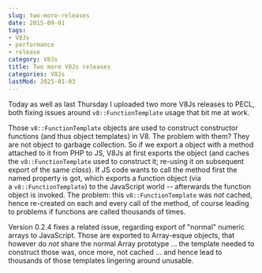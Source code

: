 ```yaml
---
slug: two-more-releases
date: 2015-09-01
tags:
- V8Js
- performance
- release
category: V8Js
title: Two more V8Js releases
categories: V8Js
lastMod: 2025-01-03
---
```

Today as well as last Thursday I uploaded two more V8Js releases to PECL, both fixing issues around `v8::FunctionTemplate` usage that bit me at work.

Those `v8::FunctionTemplate` objects are used to construct constructor functions (and thus object templates) in V8. The problem with them? They are not object to garbage collection. So if we export a object with a method attached to it from PHP to JS, V8Js at first exports the object (and caches the `v8::FunctionTemplate` used to construct it; re-using it on subsequent export of the same *class*). If JS code wants to call the method first the named property is got, which exports a function object (via a `v8::FunctionTemplate`) to the JavaScript world -- afterwards the function object is invoked. The problem: this `v8::FunctionTemplate` was *not* cached, hence re-created on each and every call of the method, of course leading to problems if functions are called thousands of times.

Version 0.2.4 fixes a related issue, regarding export of "normal" numeric arrays to JavaScript. Those are exported to Array-esque objects, that however do *not* share the normal Array prototype ... the template needed to construct those was, once more, not cached ... and hence lead to thousands of those templates lingering around unusable.
